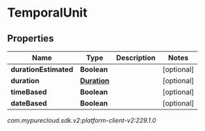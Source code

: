 # TemporalUnit


## Properties

| Name | Type | Description | Notes |
| ------------ | ------------- | ------------- | ------------- |
| **durationEstimated** | **Boolean** |  |  [optional] |
| **duration** | [**Duration**](Duration) |  |  [optional] |
| **timeBased** | **Boolean** |  |  [optional] |
| **dateBased** | **Boolean** |  |  [optional] |




_com.mypurecloud.sdk.v2:platform-client-v2:229.1.0_
